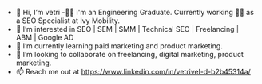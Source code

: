 - 👋 Hi, I’m vetri
-👨‍🎓 I'm an Engineering Graduate. Currently working 🕵️‍♂️ as a SEO Specialist at Ivy Mobility.
- 👀 I’m interested in SEO | SEM | SMM | Technical SEO | Freelancing | ABM | Google AD
- 🌱 I’m currently learning paid marketing and product marketing.
- 💞️ I’m looking to collaborate on freelancing, digital marketing, product marketing.
- 📫 Reach me out at https://www.linkedin.com/in/vetrivel-d-b2b45314a/

<!---
vetri-seo/vetri-seo is a ✨ special ✨ repository because its `README.md` (this file) appears on your GitHub profile.
You can click the Preview link to take a look at your changes.
--->

